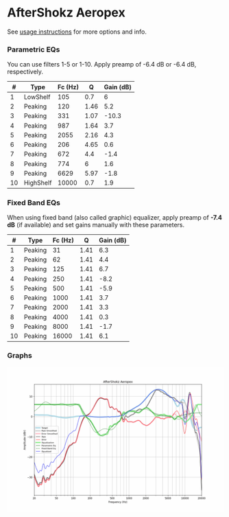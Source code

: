 # AfterShokz Aeropex
See [usage instructions](https://github.com/jaakkopasanen/AutoEq#usage) for more options and info.

### Parametric EQs
You can use filters 1-5 or 1-10. Apply preamp of -6.4 dB or -6.4 dB, respectively.

|   # | Type      |   Fc (Hz) |    Q |   Gain (dB) |
|-----|-----------|-----------|------|-------------|
|   1 | LowShelf  |       105 | 0.7  |         6   |
|   2 | Peaking   |       120 | 1.46 |         5.2 |
|   3 | Peaking   |       331 | 1.07 |       -10.3 |
|   4 | Peaking   |       987 | 1.64 |         3.7 |
|   5 | Peaking   |      2055 | 2.16 |         4.3 |
|   6 | Peaking   |       206 | 4.65 |         0.6 |
|   7 | Peaking   |       672 | 4.4  |        -1.4 |
|   8 | Peaking   |       774 | 6    |         1.6 |
|   9 | Peaking   |      6629 | 5.97 |        -1.8 |
|  10 | HighShelf |     10000 | 0.7  |         1.9 |

### Fixed Band EQs
When using fixed band (also called graphic) equalizer, apply preamp of **-7.4 dB** (if available) and set gains manually with these parameters.

|   # | Type    |   Fc (Hz) |    Q |   Gain (dB) |
|-----|---------|-----------|------|-------------|
|   1 | Peaking |        31 | 1.41 |         6.3 |
|   2 | Peaking |        62 | 1.41 |         4.4 |
|   3 | Peaking |       125 | 1.41 |         6.7 |
|   4 | Peaking |       250 | 1.41 |        -8.2 |
|   5 | Peaking |       500 | 1.41 |        -5.9 |
|   6 | Peaking |      1000 | 1.41 |         3.7 |
|   7 | Peaking |      2000 | 1.41 |         3.3 |
|   8 | Peaking |      4000 | 1.41 |         0.3 |
|   9 | Peaking |      8000 | 1.41 |        -1.7 |
|  10 | Peaking |     16000 | 1.41 |         6.1 |

### Graphs
![](./AfterShokz%20Aeropex.png)
